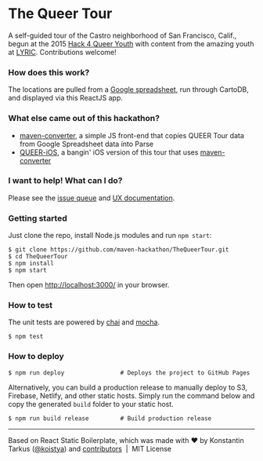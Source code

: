 # The Queer Tour

A self-guided tour of the Castro neighborhood of San Francisco, Calif., begun at the 2015 [Hack 4 Queer Youth](http://mymaven.org/hack/) with content from the amazing youth at [LYRIC](https://www.lyric.org). Contributions welcome!

### How does this work?
The locations are pulled from a [Google spreadsheet](https://docs.google.com/spreadsheets/d/1no8Hu1HQykrnwb-vwRo8fDElhht7Sx3YWI0zOqtxWgM/edit?ts=564780c2#gid=0), run through CartoDB, and displayed via this ReactJS app.

### What else came out of this hackathon?
 * [maven-converter](https://github.com/maven-hackathon/maven-converter), a simple JS front-end that copies QUEER Tour data from Google Spreadsheet data into Parse
 * [QUEER-iOS](https://github.com/maven-hackathon/QUEER-iOS), a bangin' iOS version of this tour that uses [maven-converter](https://github.com/maven-hackathon/maven-converter)

### I want to help! What can I do?
Please see the [issue queue](https://github.com/maven-hackathon/TheQueerTour/issues) and [UX documentation](https://github.com/maven-hackathon/TheQueerTour/blob/master/QueerTour.pptx).

### Getting started

Just clone the repo, install Node.js modules and run `npm start`:

```
$ git clone https://github.com/maven-hackathon/TheQueerTour.git
$ cd TheQueerTour
$ npm install
$ npm start
```

Then open [http://localhost:3000/](http://localhost:3000/) in your browser.

### How to test

The unit tests are powered by [chai](http://chaijs.com/) and [mocha](http://mochajs.org/).

```
$ npm test
```

### How to deploy

```shell
$ npm run deploy                # Deploys the project to GitHub Pages
```

Alternatively, you can build a production release to manually deploy to S3, Firebase, Netlify, and other static hosts. Simply run the command below and copy the generated `build` folder to your static host.

```shell
$ npm run build release         # Build production release
```

---
Based on React Static Boilerplate, which was made with ♥ by Konstantin Tarkus ([@koistya](https://twitter.com/koistya)) and [contributors](https://github.com/koistya/react-static-boilerplate/graphs/contributors) &nbsp;|&nbsp; MIT License
